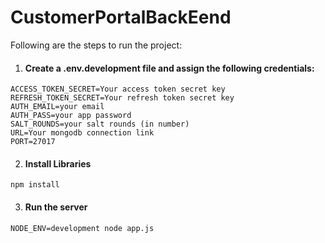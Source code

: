 # CustomerPortalBackEend

Following are the steps to run the project:

1. #### Create a .env.development file and assign the following credentials:
```
ACCESS_TOKEN_SECRET=Your access token secret key
REFRESH_TOKEN_SECRET=Your refresh token secret key
AUTH_EMAIL=your email
AUTH_PASS=your app password
SALT_ROUNDS=your salt rounds (in number)
URL=Your mongodb connection link
PORT=27017
```

2. #### Install Libraries 
```
npm install 
```

3. #### Run the server
```
NODE_ENV=development node app.js
```


